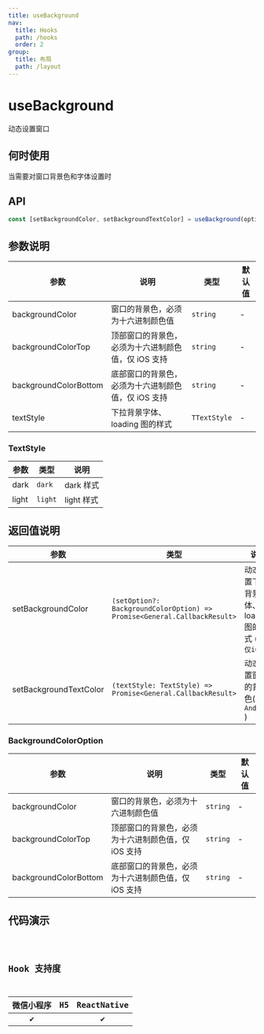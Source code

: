 ```yaml
---
title: useBackground
nav:
  title: Hooks
  path: /hooks
  order: 2
group:
  title: 布局
  path: /layout
---
```


# useBackground

动态设置窗口

## 何时使用

当需要对窗口背景色和字体设置时

## API

```ts
const [setBackgroundColor, setBackgroundTextColor] = useBackground(option?);
```

## 参数说明

| 参数                  | 说明                                                | 类型         | 默认值 |
| --------------------- | --------------------------------------------------- | ------------ | ------ |
| backgroundColor       | 窗口的背景色，必须为十六进制颜色值                  | `string`     | -      |
| backgroundColorTop    | 顶部窗口的背景色，必须为十六进制颜色值，仅 iOS 支持 | `string`     | -      |
| backgroundColorBottom | 底部窗口的背景色，必须为十六进制颜色值，仅 iOS 支持 | `string`     | -      |
| textStyle             | 下拉背景字体、loading 图的样式                      | `TTextStyle` | -      |

### TextStyle

| 参数  | 类型    | 说明       |
| ----- | ------- | ---------- |
| dark  | `dark`  | dark 样式  |
| light | `light` | light 样式 |

## 返回值说明

| 参数                   | 类型                                                                     | 说明                                                 |
| ---------------------- | ------------------------------------------------------------------------ | ---------------------------------------------------- |
| setBackgroundColor     | `(setOption?: BackgroundColorOption) => Promise<General.CallbackResult>` | 动态设置下拉背景字体、loading 图的样式 ( `RN仅iOS` ) |
| setBackgroundTextColor | `(textStyle: TextStyle) => Promise<General.CallbackResult>`              | 动态设置窗口的背景色( `RN仅Android` )                |

### BackgroundColorOption

| 参数                  | 说明                                                | 类型     | 默认值 |
| --------------------- | --------------------------------------------------- | -------- | ------ |
| backgroundColor       | 窗口的背景色，必须为十六进制颜色值                  | `string` | -      |
| backgroundColorTop    | 顶部窗口的背景色，必须为十六进制颜色值，仅 iOS 支持 | `string` | -      |
| backgroundColorBottom | 底部窗口的背景色，必须为十六进制颜色值，仅 iOS 支持 | `string` | -      |

## 代码演示

<code src="useManualPullDownRefresh/index" group="layout" />

## Hook 支持度

| 微信小程序 | H5  | ReactNative |
| :--------: | :-: | :---------: |
|     ✔️     |     |     ✔️      |
